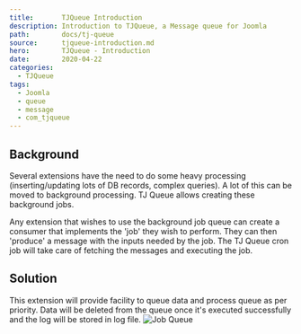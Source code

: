 ```yaml
---
title:       TJQueue Introduction
description: Introduction to TJQueue, a Message queue for Joomla
path:        docs/tj-queue
source:      tjqueue-introduction.md
hero:        TJQueue - Introduction
date:        2020-04-22
categories:
  - TJQueue
tags:
  - Joomla
  - queue
  - message
  - com_tjqueue
---
```


## Background
Several extensions have the need to do some heavy processing (inserting/updating lots of DB records, complex queries). A lot of this can be moved to background processing. TJ Queue allows creating these background jobs.

Any extension that wishes to use the background job queue can create a consumer that implements the 'job' they wish to perform. They can then 'produce' a message with the inputs needed by the job. The TJ Queue cron job will take care of fetching the messages and executing the job.

## Solution
This extension will provide facility to queue data and process queue as per priority.
Data will be deleted from the queue once it's executed successfully and the log will be stored in log file.
![Job Queue](https://user-images.githubusercontent.com/15344223/54255141-d565f180-457c-11e9-88f5-e0ea440ac786.png)
